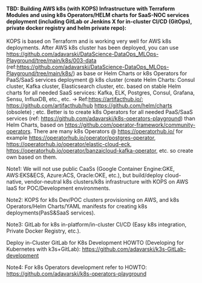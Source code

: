 #### TBD: Building AWS k8s (with KOPS) Infrastructure with Terraform Modules  and using k8s Operators/HELM charts for SaaS-NOC services deployment (including GitLab or Jenkins X for in-cluster CI/CD (GitOps), private docker registry and helm private repo): 

KOPS is based on Terraform and is working very well for AWS k8s deployments. After AWS k8s cluster has been deployed, you can use https://github.com/adavarski/DataScience-DataOps_MLOps-Playground/tree/main/k8s/003-data (ref:https://github.com/adavarski/DataScience-DataOps_MLOps-Playground/tree/main/k8s/) as base or Helm Charts or k8s Operators for PaaS/SaaS services deployment @ k8s cluster (create Helm Charts: Consul cluster, Kafka cluster, Elasticsearch cluster, etc. based on stable Helm charts for all needed SaaS services: Kafka, ELK, Postgres, Consul, Grafana, Sensu, InfluxDB, etc., etc. → Ref:https://artifacthub.io/; https://github.com/artifacthub/hub https://github.com/helm/charts (obsolete) ; etc. Better is to create k8s Operators for all needed PaaS/SaaS services (ref: https://github.com/adavarski/k8s-operators-playground) than Helm Charts, based on https://github.com/operator-framework/community-operators. There are many k8s Operators @ https://operatorhub.io/ for example https://operatorhub.io/operator/postgres-operator, https://operatorhub.io/operator/elastic-cloud-eck, https://operatorhub.io/operator/banzaicloud-kafka-operator, etc. so create own based on them.

Note1: We will not use public CaaSs (Google Container Engine:GKE, AWS:EKS&ECS, Azure:ACS, Oracle:OKE, etc.), but build/deploy cloud-native, vendor-neutral k8s clusters/k8s infrastructure with KOPS on AWS IaaS for POC/Development environments.

Note2: KOPS for k8s Dev/POC clusters provisioning on AWS, and k8s Operators/Helm Charts/YAML manifests for creating k8s deployments(PasS&SaaS services).

Note3: GitLab for k8s in-platform/in-cluster CI/CD (Easy k8s integration, Private Docker Registry, etc.). 

Deploy in-Cluster GitLab for K8s Development HOWTO (Developing for Kubernetes with k3s+GitLab): https://github.com/adavarski/k3s-GitLab-development

Note4: For k8s Operators development refer to HOWTO: https://github.com/adavarski/k8s-operators-playground

